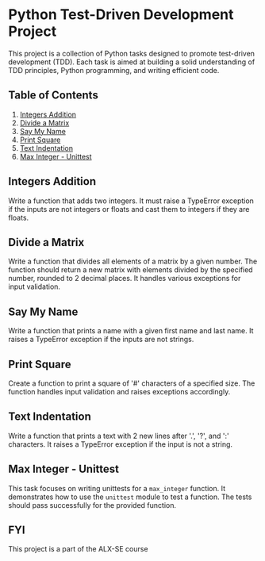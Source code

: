 # Python Test-Driven Development Project

This project is a collection of Python tasks designed to promote test-driven development (TDD). Each task is aimed at building a solid understanding of TDD principles, Python programming, and writing efficient code.

## Table of Contents

1. [Integers Addition](#integers-addition)
2. [Divide a Matrix](#divide-a-matrix)
3. [Say My Name](#say-my-name)
4. [Print Square](#print-square)
5. [Text Indentation](#text-indentation)
6. [Max Integer - Unittest](#max-integer-unittest)

## Integers Addition

Write a function that adds two integers. It must raise a TypeError exception if the inputs are not integers or floats and cast them to integers if they are floats.

## Divide a Matrix

Write a function that divides all elements of a matrix by a given number. The function should return a new matrix with elements divided by the specified number, rounded to 2 decimal places. It handles various exceptions for input validation.

## Say My Name

Write a function that prints a name with a given first name and last name. It raises a TypeError exception if the inputs are not strings.

## Print Square

Create a function to print a square of '#' characters of a specified size. The function handles input validation and raises exceptions accordingly.

## Text Indentation

Write a function that prints a text with 2 new lines after '.', '?', and ':' characters. It raises a TypeError exception if the input is not a string.

## Max Integer - Unittest

This task focuses on writing unittests for a `max_integer` function. It demonstrates how to use the `unittest` module to test a function. The tests should pass successfully for the provided function.

## FYI

This project is a part of the ALX-SE course
